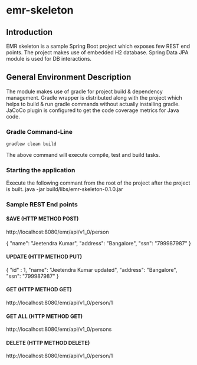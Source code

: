 # emr-skeleton

## Introduction

EMR skeleton is a sample Spring Boot project which exposes few REST end points. The project makes use of embedded H2 database. Spring Data JPA module is used for DB interactions.
 
## General Environment Description

The module makes use of gradle for project build & dependency management. Gradle wrapper is distributed along with the project which helps to build & run gradle commands without actually installing gradle.
JaCoCo plugin is configured to get the code coverage metrics for Java code.

### Gradle Command-Line

    gradlew clean build
 The above command will execute compile, test and build tasks.
 
### Starting the application

Execute the following commant from the root of the project after the project is built.
java -jar build/libs/emr-skeleton-0.1.0.jar


### Sample REST End points

#### SAVE (HTTP METHOD POST)
http://localhost:8080/emr/api/v1_0/person 

{
  "name": "Jeetendra Kumar",
  "address": "Bangalore",
  "ssn": "799987987"
}

#### UPDATE (HTTP METHOD PUT)

{
  "id" : 1,
  "name": "Jeetendra Kumar updated",
  "address": "Bangalore",
  "ssn": "799987987"
}

#### GET (HTTP METHOD GET)
http://localhost:8080/emr/api/v1_0/person/1


#### GET ALL (HTTP METHOD GET)
http://localhost:8080/emr/api/v1_0/persons

#### DELETE (HTTP METHOD DELETE)
http://localhost:8080/emr/api/v1_0/person/1



